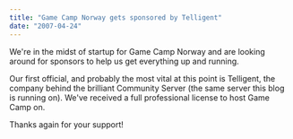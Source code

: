 ```yaml
---
title: "Game Camp Norway gets sponsored by Telligent"
date: "2007-04-24"
---
```


We're in the midst of startup for Game Camp Norway and are looking around for sponsors to help us get everything up and running.

Our first official, and probably the most vital at this point is Telligent, the company behind the brilliant Community Server (the same server this blog is running on). We've received a full professional license to host Game Camp on.

Thanks again for your support!
